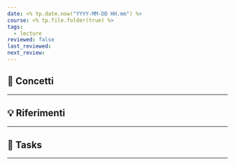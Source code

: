 ```yaml
---
date: <% tp.date.now("YYYY-MM-DD HH.mm") %>
course: <% tp.file.folder(true) %>
tags:
  - lecture
reviewed: false
last_reviewed: 
next_review: 
---
```

## 🧠 Concetti
---

## 💡 Riferimenti
---

## 🧩 Tasks
---
